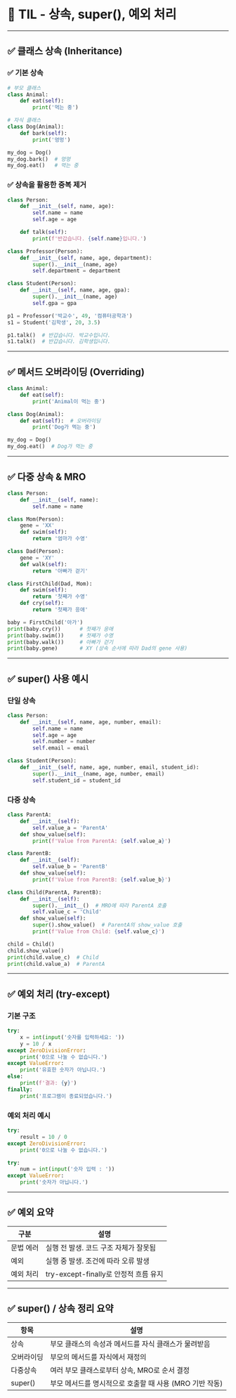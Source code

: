# 📘 TIL - 상속, super(), 예외 처리

---

## ✅ 클래스 상속 (Inheritance)

### ✅ 기본 상속

```python
# 부모 클래스
class Animal:
    def eat(self):
        print('먹는 중')

# 자식 클래스
class Dog(Animal):
    def bark(self):
        print('멍멍')

my_dog = Dog()
my_dog.bark()  # 멍멍
my_dog.eat()   # 먹는 중
```

### ✅ 상속을 활용한 중복 제거

```python
class Person:
    def __init__(self, name, age):
        self.name = name
        self.age = age

    def talk(self):
        print(f'반갑습니다. {self.name}입니다.')

class Professor(Person):
    def __init__(self, name, age, department):
        super().__init__(name, age)
        self.department = department

class Student(Person):
    def __init__(self, name, age, gpa):
        super().__init__(name, age)
        self.gpa = gpa

p1 = Professor('박교수', 49, '컴퓨터공학과')
s1 = Student('김학생', 20, 3.5)

p1.talk()  # 반갑습니다. 박교수입니다.
s1.talk()  # 반갑습니다. 김학생입니다.
```

---

## ✅ 메서드 오버라이딩 (Overriding)

```python
class Animal:
    def eat(self):
        print('Animal이 먹는 중')

class Dog(Animal):
    def eat(self):  # 오버라이딩
        print('Dog가 먹는 중')

my_dog = Dog()
my_dog.eat()  # Dog가 먹는 중
```

---

## ✅ 다중 상속 & MRO

```python
class Person:
    def __init__(self, name):
        self.name = name

class Mom(Person):
    gene = 'XX'
    def swim(self):
        return '엄마가 수영'

class Dad(Person):
    gene = 'XY'
    def walk(self):
        return '아빠가 걷기'

class FirstChild(Dad, Mom):
    def swim(self):
        return '첫째가 수영'
    def cry(self):
        return '첫째가 응애'

baby = FirstChild('아가')
print(baby.cry())      # 첫째가 응애
print(baby.swim())     # 첫째가 수영
print(baby.walk())     # 아빠가 걷기
print(baby.gene)       # XY (상속 순서에 따라 Dad의 gene 사용)
```

---

## ✅ super() 사용 예시

### 단일 상속

```python
class Person:
    def __init__(self, name, age, number, email):
        self.name = name
        self.age = age
        self.number = number
        self.email = email

class Student(Person):
    def __init__(self, name, age, number, email, student_id):
        super().__init__(name, age, number, email)
        self.student_id = student_id
```

### 다중 상속

```python
class ParentA:
    def __init__(self):
        self.value_a = 'ParentA'
    def show_value(self):
        print(f'Value from ParentA: {self.value_a}')

class ParentB:
    def __init__(self):
        self.value_b = 'ParentB'
    def show_value(self):
        print(f'Value from ParentB: {self.value_b}')

class Child(ParentA, ParentB):
    def __init__(self):
        super().__init__()  # MRO에 따라 ParentA 호출
        self.value_c = 'Child'
    def show_value(self):
        super().show_value()  # ParentA의 show_value 호출
        print(f'Value from Child: {self.value_c}')

child = Child()
child.show_value()
print(child.value_c)  # Child
print(child.value_a)  # ParentA
```

---

## ✅ 예외 처리 (try-except)

### 기본 구조

```python
try:
    x = int(input('숫자를 입력하세요: '))
    y = 10 / x
except ZeroDivisionError:
    print('0으로 나눌 수 없습니다.')
except ValueError:
    print('유효한 숫자가 아닙니다.')
else:
    print(f'결과: {y}')
finally:
    print('프로그램이 종료되었습니다.')
```

### 예외 처리 예시

```python
try:
    result = 10 / 0
except ZeroDivisionError:
    print('0으로 나눌 수 없습니다.')

try:
    num = int(input('숫자 입력 : '))
except ValueError:
    print('숫자가 아닙니다.')
```

---

## ✅ 예외 요약

| 구분         | 설명                                       |
|--------------|--------------------------------------------|
| 문법 에러    | 실행 전 발생. 코드 구조 자체가 잘못됨       |
| 예외         | 실행 중 발생. 조건에 따라 오류 발생         |
| 예외 처리    | try-except-finally로 안정적 흐름 유지       |

---

## ✅ super() / 상속 정리 요약

| 항목        | 설명                                                   |
|-------------|--------------------------------------------------------|
| 상속        | 부모 클래스의 속성과 메서드를 자식 클래스가 물려받음  |
| 오버라이딩  | 부모의 메서드를 자식에서 재정의                        |
| 다중상속    | 여러 부모 클래스로부터 상속, MRO로 순서 결정           |
| super()     | 부모 메서드를 명시적으로 호출할 때 사용 (MRO 기반 작동) |

